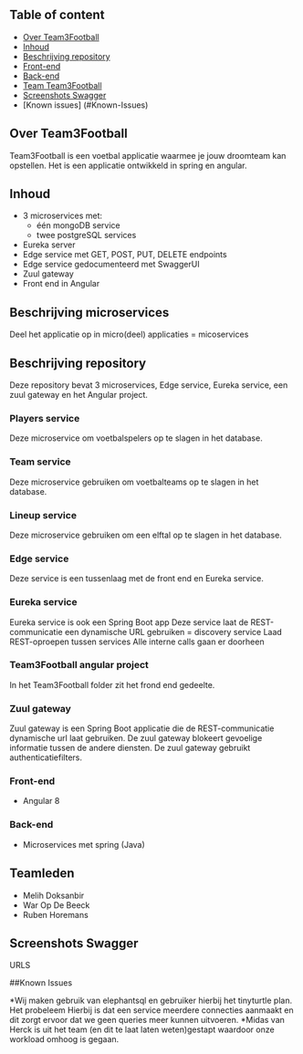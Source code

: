 ## Table of content

* [Over Team3Football](#Over-Team3Football)
* [Inhoud](#Inhoud)
* [Beschrijving repository](#Beschrijving-repository)
* [Front-end](#Front-end)
* [Back-end](#Back-end)
* [Team Team3Football](#Teamleden)
* [Screenshots Swagger](#Screenshots-Swagger)
* [Known issues] (#Known-Issues)

## Over Team3Football

Team3Football is een voetbal applicatie waarmee je jouw droomteam kan opstellen.
Het is een applicatie ontwikkeld in spring en angular.

## Inhoud

* 3 microservices met:
  * één mongoDB service
  * twee postgreSQL services
* Eureka server
* Edge service met GET, POST, PUT, DELETE endpoints
* Edge service gedocumenteerd met SwaggerUI
* Zuul gateway
* Front end in Angular 

  
## Beschrijving microservices
Deel het applicatie op in micro(deel) applicaties = micoservices

## Beschrijving repository

Deze repository bevat 3 microservices, Edge service, Eureka service, een zuul gateway en het Angular project.


### Players service

Deze microservice om voetbalspelers op te slagen in het database.

### Team service

Deze microservice gebruiken om voetbalteams op te slagen in het database.

### Lineup service

Deze microservice gebruiken om een elftal op te slagen in het database.


### Edge service

Deze service is een tussenlaag met de front end en Eureka service.

### Eureka service

Eureka service is ook een Spring Boot app
Deze service laat de REST-communicatie een dynamische URL gebruiken = discovery service
Laad REST-oproepen tussen services
Alle interne calls gaan er doorheen

### Team3Football angular project

In het Team3Football folder zit het frond end gedeelte.

### Zuul gateway

Zuul gateway is een Spring Boot applicatie die de REST-communicatie dynamische url laat gebruiken.
De zuul gateway blokeert gevoelige informatie tussen de andere diensten. De zuul gateway gebruikt
authenticatiefilters.

### Front-end

* Angular 8 

### Back-end
* Microservices met spring (Java)


## Teamleden

* Melih Doksanbir
* War Op De Beeck
* Ruben Horemans

## Screenshots Swagger

URLS


##Known Issues

*Wij maken gebruik van elephantsql en gebruiker hierbij het tinyturtle plan.
Het probeleem Hierbij is dat een service meerdere connecties aanmaakt en dit 
zorgt ervoor dat we geen queries meer kunnen uitvoeren.
*Midas van Herck is uit het team (en dit te laat laten weten)gestapt waardoor onze workload omhoog is gegaan.